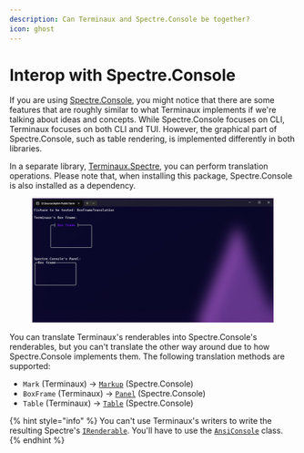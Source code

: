```yaml
---
description: Can Terminaux and Spectre.Console be together?
icon: ghost
---
```


# Interop with Spectre.Console

If you are using [Spectre.Console](https://www.nuget.org/packages/Spectre.Console), you might notice that there are some features that are roughly similar to what Terminaux implements if we're talking about ideas and concepts. While Spectre.Console focuses on CLI, Terminaux focuses on both CLI and TUI. However, the graphical part of Spectre.Console, such as table rendering, is implemented differently in both libraries.

In a separate library, [Terminaux.Spectre](https://www.nuget.org/packages/Terminaux.Spectre/), you can perform translation operations. Please note that, when installing this package, Spectre.Console is also installed as a dependency.

<figure><img src="../.gitbook/assets/image (66).png" alt=""><figcaption></figcaption></figure>

You can translate Terminaux's renderables into Spectre.Console's renderables, but you can't translate the other way around due to how Spectre.Console implements them. The following translation methods are supported:

* `Mark` (Terminaux) -> [`Markup`](https://spectreconsole.net/markup) (Spectre.Console)
* `BoxFrame` (Terminaux) -> [`Panel`](https://spectreconsole.net/widgets/panel) (Spectre.Console)
* `Table` (Terminaux) -> [`Table`](https://spectreconsole.net/widgets/table) (Spectre.Console)

{% hint style="info" %}
You can't use Terminaux's writers to write the resulting Spectre's [`IRenderable`](https://spectreconsole.net/api/spectre.console.rendering/irenderable/). You'll have to use the [`AnsiConsole`](https://spectreconsole.net/api/spectre.console/ansiconsole/) class.
{% endhint %}
